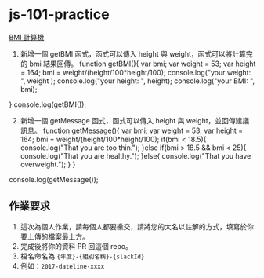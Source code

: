 # js-101-practice

[BMI 計算機](http://depart.femh.org.tw/dietary/3OPD/BMI.htm)

1. 新增一個 getBMI 函式，函式可以傳入 height 與 weight，函式可以將計算完的 bmi 結果回傳。
function getBMI(){
    var bmi;
    var weight = 53;
    var height = 164;
    bmi = weight/(height/100*height/100);
    console.log("your weight: ", weight );
    console.log("your height: ", height);
    console.log("your BMI: ", bmi);
    
}
console.log(getBMI());

2. 新增一個 getMessage 函式，函式可以傳入 height 與 weight，並回傳建議訊息。
function getMessage(){
    var bmi;
    var weight = 53;
    var height = 164;
    bmi = weight/(height/100*height/100);
    if(bmi < 18.5){
       console.log("That you are too thin.");
    }else if(bmi > 18.5 && bmi < 25){
	   console.log("That you are healthy.");
    }else{
       console.log("That you have overweight.");
    }
}

console.log(getMessage());


## 作業要求

1. 這次為個人作業，請每個人都要繳交，請將您的大名以註解的方式，填寫於你要上傳的檔案最上方。
2. 完成後將你的資料 PR 回這個 repo。
3. 檔名命名為 `{年度}-{組別名稱}-{slackId}`
4. 例如：`2017-dateline-xxxx`
